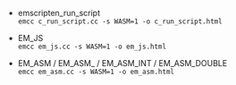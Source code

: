 - emscripten_run_script    
  `emcc c_run_script.cc -s WASM=1 -o c_run_script.html`    

- EM_JS    
  `emcc em_js.cc -s WASM=1 -o em_js.html`

- EM_ASM / EM_ASM_ / EM_ASM_INT / EM_ASM_DOUBLE     
    `emcc em_asm.cc -s WASM=1 -o em_asm.html`    
